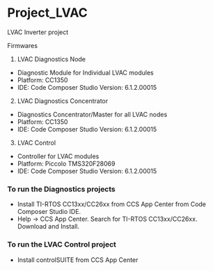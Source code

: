 # Project_LVAC
LVAC Inverter project

Firmwares

1. LVAC Diagnostics Node
 * Diagnostic Module for Individual LVAC modules
 * Platform: CC1350
 * IDE: Code Composer Studio Version: 6.1.2.00015

2. LVAC Diagnostics Concentrator
 * Diagnostics Concentrator/Master for all LVAC nodes
 * Platform: CC1350
 * IDE: Code Composer Studio Version: 6.1.2.00015

3. LVAC Control
 * Controller for LVAC modules
 * Platform: Piccolo TMS320F28069
 * IDE: Code Composer Studio Version: 6.1.2.00015
 
### To run the Diagnostics projects ###
 - Install TI-RTOS CC13xx/CC26xx from CCS App Center from Code Composer Studio IDE. 
 - Help -> CCS App Center. Search for TI-RTOS CC13xx/CC26xx. Download and Install.
 
### To run the LVAC Control project ###
 - Install controlSUITE from CCS App Center
